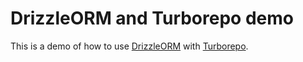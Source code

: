 # DrizzleORM and Turborepo demo

This is a demo of how to use [DrizzleORM](https://orm.drizzle.team/) with [Turborepo](https://turbo.build/).
